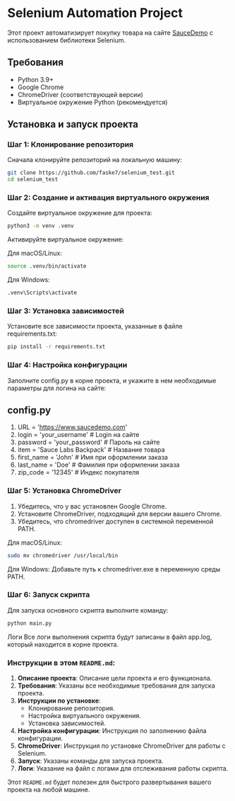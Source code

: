 # Selenium Automation Project

Этот проект автоматизирует покупку товара на сайте [SauceDemo](https://www.saucedemo.com) с использованием библиотеки Selenium. 

## Требования

- Python 3.9+
- Google Chrome
- ChromeDriver (соответствующей версии)
- Виртуальное окружение Python (рекомендуется)

## Установка и запуск проекта

### Шаг 1: Клонирование репозитория

Сначала клонируйте репозиторий на локальную машину:

```bash
git clone https://github.com/faske7/selenium_test.git
cd selenium_test
```

### Шаг 2: Создание и активация виртуального окружения

Создайте виртуальное окружение для проекта:

```bash
python3 -m venv .venv
```

Активируйте виртуальное окружение:

Для macOS/Linux:

```bash
source .venv/bin/activate
```

Для Windows:

```bash
.venv\Scripts\activate
```

### Шаг 3: Установка зависимостей

Установите все зависимости проекта, указанные в файле requirements.txt:

```bash
pip install -r requirements.txt
```

### Шаг 4: Настройка конфигурации

Заполните config.py в корне проекта, и укажите в нем необходимые параметры для логина на сайте:

## config.py

1. URL = 'https://www.saucedemo.com'
2. login = 'your_username' # Login на сайте
3. password = 'your_password' # Пароль на сайте
4. item = 'Sauce Labs Backpack'  # Название товара
5. first_name = 'John' # Имя при оформлении заказа
6. last_name = 'Doe' # Фамилия при оформлении заказа
7. zip_code = '12345' # Индекс покупателя

### Шаг 5: Установка ChromeDriver

1. Убедитесь, что у вас установлен Google Chrome.
2. Установите ChromeDriver, подходящий для версии вашего Chrome.
3. Убедитесь, что chromedriver доступен в системной переменной PATH.

Для macOS/Linux:

```bash
sudo mv chromedriver /usr/local/bin
```

Для Windows: Добавьте путь к chromedriver.exe в переменную среды PATH.

### Шаг 6: Запуск скрипта

Для запуска основного скрипта выполните команду:

```bash
python main.py
```

Логи
Все логи выполнения скрипта будут записаны в файл app.log, который находится в корне проекта.


### Инструкции в этом `README.md`:
1. **Описание проекта**: Описание цели проекта и его функционала.
2. **Требования**: Указаны все необходимые требования для запуска проекта.
3. **Инструкции по установке**:
   - Клонирование репозитория.
   - Настройка виртуального окружения.
   - Установка зависимостей.
4. **Настройка конфигурации**: Инструкция по заполнению файла конфигурации.
5. **ChromeDriver**: Инструкция по установке ChromeDriver для работы с Selenium.
6. **Запуск**: Указаны команды для запуска проекта.
7. **Логи**: Указание на файл с логами для отслеживания работы скрипта.

Этот `README.md` будет полезен для быстрого развертывания вашего проекта на любой машине.

